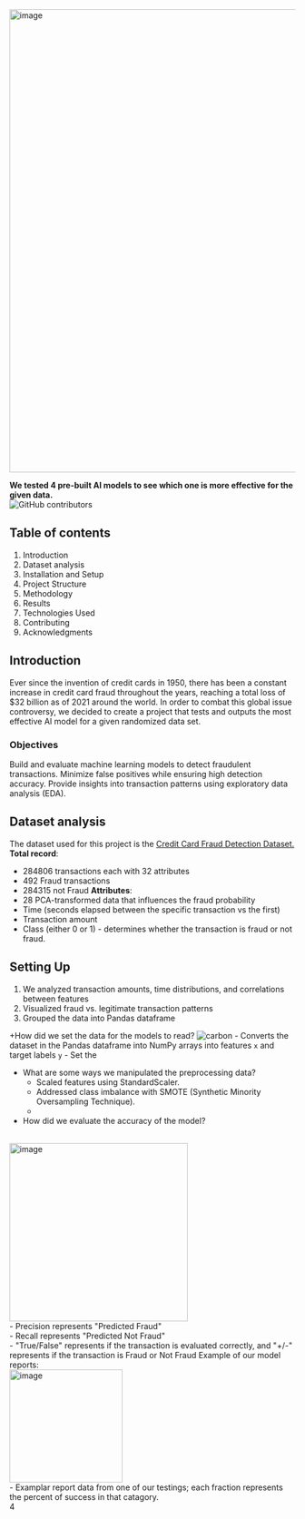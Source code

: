 <img width="816" alt="image" src="https://github.com/user-attachments/assets/62ab8fab-8bf8-4b9c-a6ee-196ad122aebe" />


**We tested 4 pre-built AI models to see which one is more effective for the given data.**
<br>
![GitHub contributors](https://img.shields.io/github/contributors/alex-wang101/Credit-Card-Fraud-Detection)



## Table of contents ## 
1. Introduction
2. Dataset analysis
3. Installation and Setup
4. Project Structure
5. Methodology
6. Results
7. Technologies Used
8. Contributing
9. Acknowledgments

## Introduction ##
Ever since the invention of credit cards in 1950, there has been a constant increase in credit card fraud throughout the years, reaching a total loss of $32 billion as of 2021 around the world. In order to combat this global issue controversy, we decided to create a project that tests and outputs the most effective AI model for a given randomized data set. 

### Objectives ###
Build and evaluate machine learning models to detect fraudulent transactions.
Minimize false positives while ensuring high detection accuracy.
Provide insights into transaction patterns using exploratory data analysis (EDA).
## Dataset analysis ##
The dataset used for this project is the [Credit Card Fraud Detection Dataset.](https://www.kaggle.com/datasets/mlg-ulb/creditcardfraud)
**Total record**: 
+ 284806 transactions each with 32 attributes 
+ 492 Fraud transactions
+ 284315 not Fraud
**Attributes**: 
+ 28 PCA-transformed data that influences the fraud probability
+ Time (seconds elapsed between the specific transaction vs the first)
+ Transaction amount
+ Class (either 0 or 1) - determines whether the transaction is fraud or not fraud. 


## Setting Up ## 
1. We analyzed transaction amounts, time distributions, and correlations between features
2. Visualized fraud vs. legitimate transaction patterns
3. Grouped the data into Pandas dataframe

+How did we set the data for the models to read? 
![carbon](https://github.com/user-attachments/assets/88d8f8b7-bbcc-4169-a05f-be74faa1fcd4)
     - Converts the dataset in the Pandas dataframe into NumPy arrays into features `x` and target labels `y`
     - Set the 

  
+ What are some ways we manipulated the preprocessing data?
    - Scaled features using StandardScaler.
    - Addressed class imbalance with SMOTE (Synthetic Minority Oversampling Technique).
    - 
+ How did we evaluate the accuracy of the model?
<br>
<img width="314" alt="image" src="https://github.com/user-attachments/assets/1c7e7af7-6760-408a-9a1e-905c4d819a3f" />
<br>
    - Precision represents "Predicted Fraud"
  <br>
    - Recall represents "Predicted Not Fraud"
  <br>
    - "True/False" represents if the transaction is evaluated correctly, and "+/-" represents if the transaction is Fraud or Not Fraud
Example of our model reports:
<br>
<img width="199" alt="image" src="https://github.com/user-attachments/assets/415971c4-e96d-439a-a6f7-f5843e7017ef" />
<br>
    - Examplar report data from one of our testings; each fraction represents the percent of success in that catagory.
<br>
4
